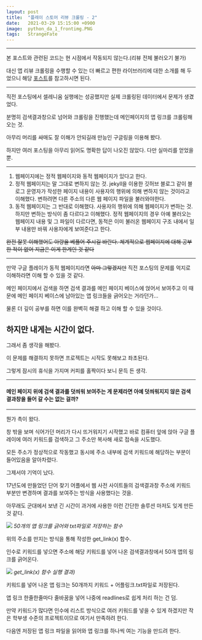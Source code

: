 ```yaml
---
layout: post
title:  "플레이 스토어 리뷰 크롤링 - 2"
date:   2021-03-29 15:15:00 +0900
image:  python_da_1_frontimg.PNG
tags:   StrangeFate
---
```


***

본 포스트와 관련된 코드는 현 시점에서 작동되지 않는다.(리뷰 전체 불러오기 불가)

대신 앱 리뷰 크롤링을 수행할 수 있는 더 빠르고 편한 라이브러리에 대한 소개를 해 두었으니 해당 [포스트](https://strangefate.github.io/2022/01/06/AppReview-googleplayscraper/)를 참고하시면 된다.

***

직전 포스팅에서 셀레니움 실행에는 성공했지만 실제 크롤링된 데이터에서 문제가 생겼었다.

분명히 검색결과창으로 넘어와 크롤링을 진행했는데 메인페이지의 앱 링크를 크롤링해오는 것.

아무리 머리를 싸매도 잘 이해가 안되길래 만능인 구글링을 이용해 봤다.

하지만 여러 포스팅을 아무리 읽어도 명확한 답이 나오진 않았다. 다만 실마리를 얻었을 뿐.

***

1. 웹페이지에는 정적 웹페이지와 동적 웹페이지가 있다고 한다. 
2. 정적 웹페이지는 말 그대로 변하지 않는 것.
jekyll을 이용한 깃허브 블로그 같이 블로그 운영자가 작성한 페이지 내용이 사용자의 행위에 의해 변하지 않는 것이라고 이해했다. 변하려면 다른 주소의 다른 웹 페이지 파일을 불러와야한다.
3. 동적 웹페이지는 그 반대로 이해했다. 사용자의 행위에 의해 웹페이지가 변하는 것.
하지만 변하는 방식이 좀 다르다고 이해했다. 정적 웹페이지의 경우 아예 불러오는 웹페이지 내용 및 그 파일이 다르다면,
동적은 이미 불러온 웹페이지 구조 내에서 일부 내용만 바꿔 사용자에게 보여준다고 한다.

~~완전 잘못 이해했어도 아량을 베풀어 주시길 바란다. 체계적으로 웹페이지에 대해 공부한 적이 없어 지금은 이게 한계인 것 같다~~

***


만약 구글 플레이가 동적 웹페이지라면 ~~아마 그렇겠지만~~ 직전 포스팅의 문제를 억지로 이해하라면 이해 할 수 있을 것 같다.

메인 페이지에서 검색을 하면 검색 결과를 메인 페이지 베이스에 얹어서 보여주고 이 때문에 메인 페이지 베이스에 남아있는 앱 링크들을 긁어오는 거라던가...

물론 더 깊이 공부를 하면 이를 완벽히 해결 하고 이해 할 수 있을 것이다.

## 하지만 내게는 시간이 없다.

그래서 좀 생각을 해봤다.

이 문제를 해결하지 못하면 프로젝트는 시작도 못해보고 좌초된다.

그렇게 잠시의 휴식을 가지며 커피를 홀짝이다 보니 문득 든 생각.

***

#### 메인 페이지 위에 검색 결과를 덧씌워 보여주는 게 문제라면 아예 덧씌워지지 않은 검색 결과창을 들어 갈 수는 없는 걸까?

***

뭔가 촉이 왔다.

창 밖을 보며 식어가던 머리가 다시 뜨거워지기 시작했고 바로 컴퓨터 앞에 앉아 구글 플레이에 여러 키워드를 검색하고 그 주소만 복사해 새로 접속을 시도했다.

모든 주소가 정상적으로 작동했고 동시에 주소 내부에 검색 키워드에 해당하는 부분이 들어있음을 알아차렸다.

그제서야 기억이 났다.

17년도에 만들었던 단어 찾기 어플에서 웹 사전 사이트들의 검색결과창 주소에 키워드 부분만 변경하며 결과를 보여주는 방식을 사용했다는 것을.

아무래도 군대에서 보낸 긴 시간이 과거에 사용한 이런 간단한 솔루션 마저도 잊게 만든 것 같다.

![]({{site.baseurl}}/images/python_da_2_img1.PNG)
*50개의 앱 링크를 긁어와 txt파일로 저장하는 함수*

위의 주소를 만지는 방식을 통해 작성한 get_link(x) 함수.

인수로 키워드를 넣으면 주소에 해당 키워드를 넣어 나온 검색결과창에서 50개 앱의 링크를 긁어온다.

![]({{site.baseurl}}/images/python_da_2_img2.PNG)
*get_link(x) 함수 실행 결과)*

키워드를 넣어 나온 앱 링크는 50개까지 키워드 + 어플링크.txt파일로 저장된다.

앱 링크 한줄한줄마다 줄바꿈을 넣어 나중에 readlines로 쉽게 처리 하는 건 덤.

만약 키워드가 많다면 인수에 리스트 방식으로 여러 키워드를 넣을 수 있게 하겠지만 작은 학부생 수준의 프로젝트이므로 여기서 만족하려 한다.

다음엔 저장된 앱 링크 파일을 읽어와 앱 링크를 하나씩 여는 기능을 만드려 한다.
